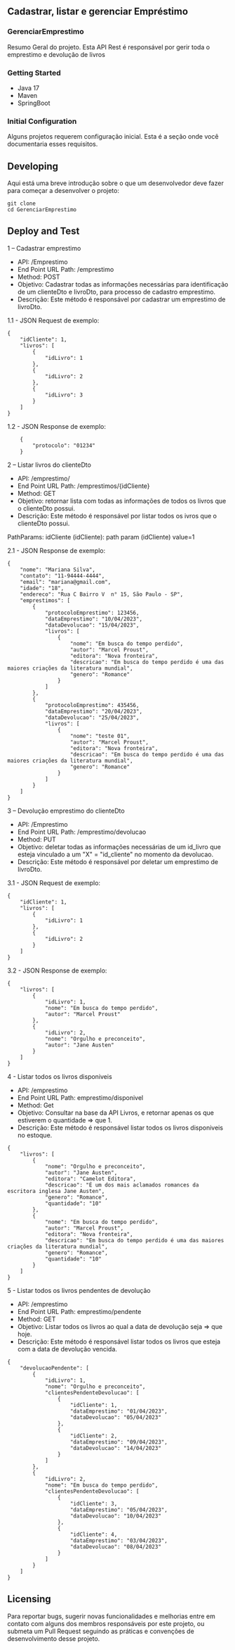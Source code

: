 ## Cadastrar, listar e gerenciar Empréstimo
### GerenciarEmprestimo

Resumo Geral do projeto.
Esta API Rest é responsável por gerir toda o emprestimo e devolução de livros

### Getting Started

* Java 17
* Maven
* SpringBoot

### Initial Configuration

Alguns projetos requerem configuração inicial. Esta é a seção onde você documentaria esses requisitos.

## Developing

Aqui está uma breve introdução sobre o que um desenvolvedor deve fazer para começar a desenvolver
o projeto:

```
git clone 
cd GerenciarEmprestimo
```

## Deploy and Test

1 – Cadastrar emprestimo

- API: /Emprestimo
- End Point URL Path:  /emprestimo
- Method: POST
- Objetivo: Cadastrar todas as informações necessárias para identificação de um clienteDto e livroDto, para processo de cadastro emprestimo.
- Descrição: Este método é responsável por cadastrar um emprestimo de livroDto.

1.1 - JSON Request de exemplo:
```
{
    "idCliente": 1,
    "livros": [
        {
            "idLivro": 1
        },
        {
            "idLivro": 2
        },
        {
            "idLivro": 3
        }
    ]
}
```
1.2 - JSON Response de exemplo:
```
    {   
        "protocolo": "01234"
    }
```
2 – Listar livros do clienteDto

- API: /emprestimo/
- End Point URL Path:  /emprestimos/{idCliente}
- Method: GET
- Objetivo: retornar lista com todas as informações de todos os livros que o clienteDto possui.
- Descrição: Este método é responsável por listar todos os ivros que o clienteDto possui.

PathParams: idCliente (idCliente): path param (idCliente) value=1</br>

2.1 - JSON Response de exemplo:
```
{
    "nome": "Mariana Silva",
    "contato": "11-94444-4444",
    "email": "mariana@gmail.com",
    "idade": "18",
    "endereco": "Rua C Bairro V  n° 15, São Paulo - SP",
    "emprestimos": [
        {
            "protocoloEmprestimo": 123456,
            "dataEmprestimo": "10/04/2023",
            "dataDevolucao": "15/04/2023",
            "livros": [
                {
                    "nome": "Em busca do tempo perdido",
                    "autor": "Marcel Proust",
                    "editora": "Nova fronteira",
                    "descricao": "Em busca do tempo perdido é uma das maiores criações da literatura mundial",
                    "genero": "Romance"
                }
            ]
        },
        {
            "protocoloEmprestimo": 435456,
            "dataEmprestimo": "20/04/2023",
            "dataDevolucao": "25/04/2023",
            "livros": [
                {
                    "nome": "teste 01",
                    "autor": "Marcel Proust",
                    "editora": "Nova fronteira",
                    "descricao": "Em busca do tempo perdido é uma das maiores criações da literatura mundial",
                    "genero": "Romance"
                }
            ]
        }
    ]
}
```
3 – Devolução emprestimo do clienteDto

- API: /Emprestimo
- End Point URL Path:  /emprestimo/devolucao
- Method: PUT
- Objetivo: deletar todas as informações necessárias de um id_livro que esteja vinculado a um "X" = "id_cliente" no momento da devolucao.
- Descrição: Este método é responsável por deletar um emprestimo de livroDto.

3.1 - JSON Request de exemplo:
```
{
    "idCliente": 1,
    "livros": [
        {
            "idLivro": 1
        },
        {
            "idLivro": 2
        }
    ]
}
```
3.2 - JSON Response de exemplo:
```
{
    "livros": [
        {
            "idLivro": 1,
            "nome": "Em busca do tempo perdido",
            "autor": "Marcel Proust"
        },
        {
            "idLivro": 2,
            "nome": "Orgulho e preconceito",
            "autor": "Jane Austen"
        }
    ]
}
```
4 - Listar todos os livros disponiveis

- API: /emprestimo
- End Point URL Path:  emprestimo/disponivel
- Method: Get
- Objetivo: Consultar na base da API Livros, e retornar apenas os que estiverem o quantidade => que 1. 
- Descrição: Este método é responsável listar todos os livros disponiveis no estoque.
```
{
    "livros": [
        {
            "nome": "Orgulho e preconceito",
            "autor": "Jane Austen",
            "editora": "Camelot Editora",
            "descricao": "É um dos mais aclamados romances da escritora inglesa Jane Austen",
            "genero": "Romance",
            "quantidade": "10"
        },
        {
            "nome": "Em busca do tempo perdido",
            "autor": "Marcel Proust",
            "editora": "Nova fronteira",
            "descricao": "Em busca do tempo perdido é uma das maiores criações da literatura mundial",
            "genero": "Romance",
            "quantidade": "10"
        }
    ]
}

```

5 - Listar todos os livros pendentes de devolução

- API: /emprestimo
- End Point URL Path:  emprestimo/pendente
- Method: GET
- Objetivo: Listar todos os livros ao qual a data de devolução seja => que hoje.
- Descrição: Este método é responsável listar todos os livros que esteja com a data de devolução vencida.
```
{
    "devolucaoPendente": [
        {
            "idLivro": 1,
            "nome": "Orgulho e preconceito",
            "clientesPendenteDevolucao": [
                {
                    "idCliente": 1,
                    "dataEmprestimo": "01/04/2023",
                    "dataDevolucao": "05/04/2023"
                },
                {
                    "idCliente": 2,
                    "dataEmprestimo": "09/04/2023",
                    "dataDevolucao": "14/04/2023"
                }
            ]
        },
        {
            "idLivro": 2,
            "nome": "Em busca do tempo perdido",
            "clientesPendenteDevolucao": [
                {
                    "idCliente": 3,
                    "dataEmprestimo": "05/04/2023",
                    "dataDevolucao": "10/04/2023"
                },
                {
                    "idCliente": 4,
                    "dataEmprestimo": "03/04/2023",
                    "dataDevolucao": "08/04/2023"
                }
            ]
        }
    ]
}

```

## Licensing

Para reportar bugs, sugerir novas funcionalidades e melhorias entre em contato com alguns dos membros responsáveis
por este projeto, ou submeta um Pull Request seguindo as práticas e convenções de desenvolvimento desse projeto.
